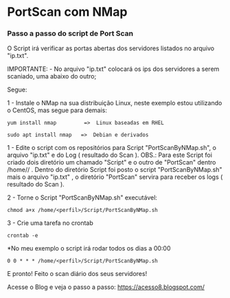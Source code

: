 # PortScan com NMap

### Passo a passo do script de Port Scan ####


O Script irá verificar as portas abertas dos servidores listados no arquivo "ip.txt". 

IMPORTANTE: 
            - No arquivo "ip.txt" colocará os ips dos servidores a serem scaniado, uma abaixo do outro;  

Segue: 

1 - Instale o NMap na sua distribuição Linux, neste exemplo estou utilizando o CentOS, mas segue para demais:
    
    yum install nmap         =>  Linux baseadas em RHEL
    
    sudo apt install nmap   =>  Debian e derivados


1 - Edite o script com os repositórios para Script "PortScanByNMap.sh", o arquivo "ip.txt" e do Log ( resultado do Scan ). 
OBS.: Para este Script foi criado dois diretório um chamado "Script" e o outro de "PortScan" dentro /home/<perfil>/ . Dentro do diretório Script foi posto o script "PortScanByNMap.sh" mais o arquivo "ip.txt" , o diretório "PortScan" servira para receber os logs ( resultado do Scan ). 

2 - Torne o Script "PortScanByNMap.sh" executável:

    chmod a+x /home/<perfil>/Script/PortScanByNMap.sh

3 - Crie uma tarefa no crontab

    crontab -e
    
*No meu exemplo o script irá rodar todos os dias a 00:00  
    
    0 0 * * * /home/<perfil>/Script/PortScanByNMap.sh

E pronto! Feito o scan diário dos seus servidores!


Acesse o Blog e veja o passo a passo: 
https://acesso8.blogspot.com/
